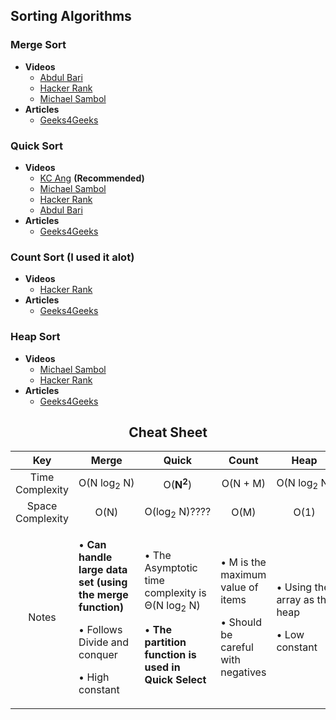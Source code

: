 ## Sorting Algorithms
### Merge Sort
+ **Videos**
  + [Abdul Bari](https://www.youtube.com/watch?v=mB5HXBb_HY8)
  + [Hacker Rank](https://www.youtube.com/watch?v=KF2j-9iSf4Q)
  + [Michael Sambol](https://www.youtube.com/watch?v=4VqmGXwpLqc&ab_channel=MichaelSambol)
+ **Articles**
  + [Geeks4Geeks](https://www.geeksforgeeks.org/merge-sort/)

### Quick Sort
+ **Videos**
  + [KC Ang](https://www.youtube.com/watch?v=MZaf_9IZCrc) **(Recommended)**
  + [Michael Sambol](https://www.youtube.com/watch?v=Hoixgm4-P4M)
  + [Hacker Rank](https://www.youtube.com/watch?v=PgBzjlCcFvc)
  + [Abdul Bari](https://www.youtube.com/watch?v=7h1s2SojIRw)
+ **Articles**
  + [Geeks4Geeks](https://www.geeksforgeeks.org/quick-sort/)

### Count Sort (I used it alot)
+ **Videos**
  + [Hacker Rank](https://www.youtube.com/watch?v=7zuGmKfUt7s)
+ **Articles**
  + [Geeks4Geeks](https://www.geeksforgeeks.org/counting-sort/)

### Heap Sort
+ **Videos**
  + [Michael Sambol](https://www.youtube.com/watch?v=2DmK_H7IdTo)
  + [Hacker Rank](https://www.youtube.com/watch?v=MtQL_ll5KhQ)
+ **Articles**
  + [Geeks4Geeks](https://www.geeksforgeeks.org/heap-sort/)

<h2 align = "center"> Cheat Sheet </h2>
<!-- Cheat Seet -->
<div align = "center">
  <table>
    <thead>
      <tr>
        <th align= "center">Key</th>
        <th align= "center">Merge</th>
        <th align= "center">Quick</th>
        <th align= "center">Count</th>
        <th align= "center">Heap</th>
      </tr>
    </thead>
    <tbody>
    <!-- Time Complexity --> 
      <tr>
        <td align = "center">Time Complexity</td>    
        <td align = "center">O(N&nbsp;log<sub>2</sub>&nbsp;N)</td>
        <td align = "center">O(<strong>N<sup>2</sup></strong>)</td>
        <td align = "center">O(N + M)</td>
        <td align = "center">O(N&nbsp;log<sub>2</sub>&nbsp;N)</td>
      </tr>
      <!-- Space Complexity--> 
      <tr>
        <td align = "center">Space Complexity</td>
        <td align = "center">O(N)</td>
        <td align = "center">O(log<sub>2</sub>&nbsp;N)????</td>
        <td align = "center">O(M)</td>
        <td align = "center">O(1)</td>
      </tr>
      <!-- Notes -->
      <tr>
        <td align = "center">Notes</td>
        <td align = "left">
          <p> •&nbsp;<strong>Can handle large data set (using the merge function)</strong></p>
          <p> •&nbsp;Follows Divide and conquer</p>
          <p> •&nbsp;High constant</p>
        </td>
        <td align = "left">
          <p> •&nbsp;The Asymptotic time complexity is Θ(N&nbsp;log<sub>2</sub>&nbsp;N)</p>
          <p> •&nbsp;<strong>The partition function is used in Quick Select</strong></p>
         </td>
        <td align = "leftr">
          <p> •&nbsp;M is the maximum value of items</p>
          <p> •&nbsp;Should be careful with negatives</p>
        </td>
        <td align = "left">
          <p> •&nbsp;Using the array as the heap</p>
          <p> •&nbsp;Low constant</p>
        </td>
      </tr>
    </tbody>
  </table>
</div>
